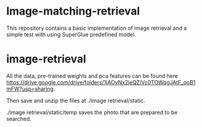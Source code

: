 # Image-matching-retrieval

This repository contains a basic implementation of image retrieval and a simple test with using SuperGlue predefined model. 

# image-retrieval

All the data, pre-trained weights and pca features can be found here https://drive.google.com/drive/folders/1IAOvNx2jeQZiVc0TOWqgJAtF_qoB1mFW?usp=sharing. 

Then save and unzip the files at ./image retrieval/static. 

./image retrieval/static/temp saves the photo that are prepared to be searched. 
